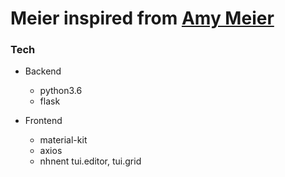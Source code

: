 # Meier inspired from [Amy Meier](https://namu.wiki/w/%EC%97%90%EC%9D%B4%EB%AF%B8%20%EB%A7%88%EC%9D%B4%EC%96%B4)


### Tech

- Backend
    - python3.6
    - flask

- Frontend
    - material-kit
    - axios
    - nhnent tui.editor, tui.grid

